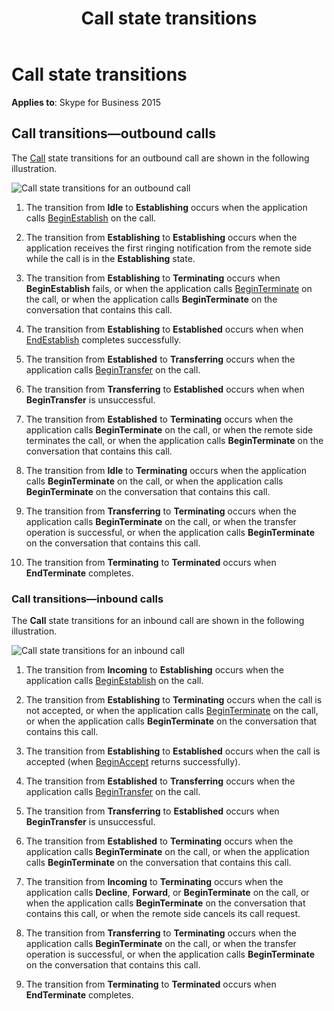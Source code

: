 ﻿---
title: Call state transitions
TOCTitle: Call state transitions
ms:assetid: 2f9176a0-b25f-43e0-a000-1fe5b5dfc56d
ms:mtpsurl: https://msdn.microsoft.com/library/Dn465981(v=office.16)
ms:contentKeyID: 65239927
ms.date: 07/27/2015
mtps_version: v=office.16
---

# Call state transitions


**Applies to**: Skype for Business 2015

## Call transitions—outbound calls

The [Call](/dotnet/api/microsoft.rtc.collaboration.call) state transitions for an outbound call are shown in the following illustration.

![Call state transitions for an outbound call](images/Dn465981.StateMach_Call_Out(Office.16).jpg "Call state transitions for an outbound call")

1.  The transition from **Idle** to **Establishing** occurs when the application calls [BeginEstablish](https://msdn.microsoft.com/library/hh383658\(v=office.16\)) on the call.

2.  The transition from **Establishing** to **Establishing** occurs when the application receives the first ringing notification from the remote side while the call is in the **Establishing** state.

3.  The transition from **Establishing** to **Terminating** occurs when **BeginEstablish** fails, or when the application calls [BeginTerminate](https://msdn.microsoft.com/library/hh383376\(v=office.16\)) on the call, or when the application calls **BeginTerminate** on the conversation that contains this call.

4.  The transition from **Establishing** to **Established** occurs when when [EndEstablish](https://msdn.microsoft.com/library/hh349248\(v=office.16\)) completes successfully.

5.  The transition from **Established** to **Transferring** occurs when the application calls [BeginTransfer](https://msdn.microsoft.com/library/hh381053\(v=office.16\)) on the call.

6.  The transition from **Transferring** to **Established** occurs when when **BeginTransfer** is unsuccessful.

7.  The transition from **Established** to **Terminating** occurs when the application calls **BeginTerminate** on the call, or when the remote side terminates the call, or when the application calls **BeginTerminate** on the conversation that contains this call.

8.  The transition from **Idle** to **Terminating** occurs when the application calls **BeginTerminate** on the call, or when the application calls **BeginTerminate** on the conversation that contains this call.

9.  The transition from **Transferring** to **Terminating** occurs when the application calls **BeginTerminate** on the call, or when the transfer operation is successful, or when the application calls **BeginTerminate** on the conversation that contains this call.

10. The transition from **Terminating** to **Terminated** occurs when **EndTerminate** completes.

### Call transitions—inbound calls

The **Call** state transitions for an inbound call are shown in the following illustration.

![Call state transitions for an inbound call](images/Dn465981.StateMach_Call_In(Office.16).jpg "Call state transitions for an inbound call")

1.  The transition from **Incoming** to **Establishing** occurs when the application calls [BeginEstablish](https://msdn.microsoft.com/library/hh383658\(v=office.16\)) on the call.

2.  The transition from **Establishing** to **Terminating** occurs when the call is not accepted, or when the application calls [BeginTerminate](https://msdn.microsoft.com/library/hh383376\(v=office.16\)) on the call, or when the application calls **BeginTerminate** on the conversation that contains this call.

3.  The transition from **Establishing** to **Established** occurs when the call is accepted (when [BeginAccept](https://msdn.microsoft.com/library/hh383161\(v=office.16\)) returns successfully).

4.  The transition from **Established** to **Transferring** occurs when the application calls [BeginTransfer](https://msdn.microsoft.com/library/hh381053\(v=office.16\)) on the call.

5.  The transition from **Transferring** to **Established** occurs when **BeginTransfer** is unsuccessful.

6.  The transition from **Established** to **Terminating** occurs when the application calls **BeginTerminate** on the call, or when the application calls **BeginTerminate** on the conversation that contains this call.

7.  The transition from **Incoming** to **Terminating** occurs when the application calls **Decline**, **Forward**, or **BeginTerminate** on the call, or when the application calls **BeginTerminate** on the conversation that contains this call, or when the remote side cancels its call request.

8.  The transition from **Transferring** to **Terminating** occurs when the application calls **BeginTerminate** on the call, or when the transfer operation is successful, or when the application calls **BeginTerminate** on the conversation that contains this call.

9.  The transition from **Terminating** to **Terminated** occurs when **EndTerminate** completes.

